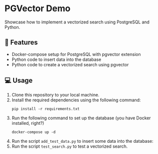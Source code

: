 # PGVector Demo
Showcase how to implement a vectorized search using PostgreSQL and Python.

## 🧰 Features
- Docker-compose setup for PostgreSQL with pgvector extension
- Python code to insert data into the database
- Python code to create a vectorized search using pgvector

## 💻 Usage
1. Clone this repository to your local machine.
2. Install the required dependencies using the following command:
    ```shell
    pip install -r requirements.txt
    ```
3. Run the following command to set up the database (you have Docker installed, right?)
    ```shell
    docker-compose up -d
    ```
4. Run the script `add_test_data.py` to insert some data into the database:
5. Run the script `test_search.py` to test a vectorized search.
